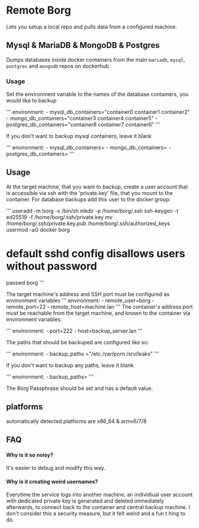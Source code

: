 # Remote Borg

Lets you setup a local repo and pulls data from a configured machine.

## Mysql & MariaDB & MongoDB & Postgres

Dumps databases inside docker containers from the main `mariadb`, `mysql`, `postgres` and `mongodb` repos on dockerhub

### Usage

Set the environment variable to the names of the database containers, you would like to backup

'''
    environment:
      - mysql_db_containers="container0 container1 container2"
      - mongo_db_containers="container3 container4 container5"
      - postgres_db_containers="container8 container7 container6"
'''

If you don't want to backup mysql containers, leave it blank

'''
    environment:
      - mysql_db_containers=
      - mongo_db_containers=
      - postgres_db_containers=
'''

## Usage

At the target machine, that you want to backup, create a user account that is accessible via ssh with the 'private.key' file, that you mount to the container. For database backups add this user to the docker group:

'''
useradd -m borg -s /bin/sh
mkdir -p /home/borg/.ssh
ssh-keygen -t ed25519 -f /home/borg/.ssh/private.key
mv /home/borg/.ssh/private.key.pub /home/borg/.ssh/authorized_keys
usermod -aG docker borg
# default sshd config disallows users without password
passwd borg
'''

The target machine's address and SSH port must be configured as environment variables
'''
    environment:
      - remote_user=borg
      - remote_port=22
      - remote_host=machine.lan
'''
The container's address:port must be reachable from the target machine, and known to the container via environment variables:

'''
    environment:
      - port=222
      - host=backup_server.lan
'''

The paths that should be backuped are configured like so:


'''
    environment:
      - backup_paths ="/etc /var/porn /srv/leaks"
'''

If you don't want to backup any paths, leave it blank

'''
    environment:
      - backup_paths=
'''

The Borg Passphrase should be set and has a default value.

## platforms

automatically detected platforms are x86_64 & armv6/7/8

## FAQ 

#### Why is it so noisy?
It's easier to debug and modify this way.
#### Why is it creating weird usernames?
Everytime the service logs into another machine, an individiual user account with dedicated private key is generated and deleted immediately afterwards, to connect back to the container and central backup machine. I don't consider this a security measure, but it felt weird and a fun t hing to do.
 
